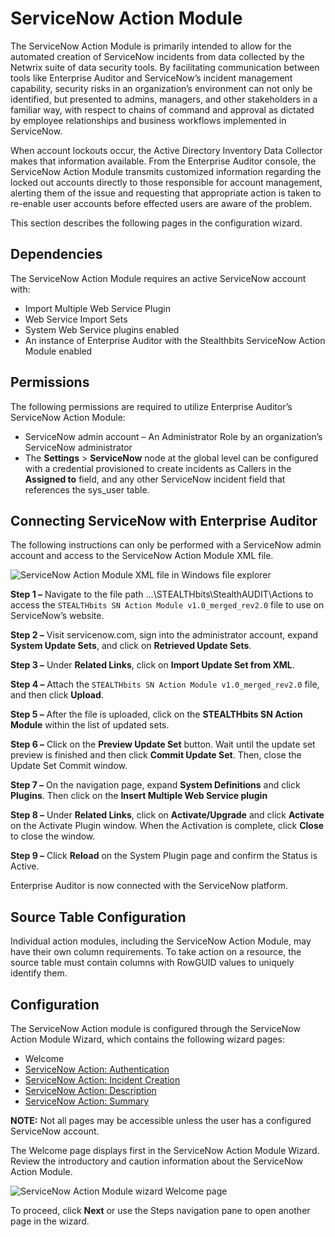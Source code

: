 # ServiceNow Action Module

The ServiceNow Action Module is primarily intended to allow for the automated creation of ServiceNow
incidents from data collected by the Netwrix suite of data security tools. By facilitating
communication between tools like Enterprise Auditor and ServiceNow’s incident management capability,
security risks in an organization’s environment can not only be identified, but presented to admins,
managers, and other stakeholders in a familiar way, with respect to chains of command and approval
as dictated by employee relationships and business workflows implemented in ServiceNow.

When account lockouts occur, the Active Directory Inventory Data Collector makes that information
available. From the Enterprise Auditor console, the ServiceNow Action Module transmits customized
information regarding the locked out accounts directly to those responsible for account management,
alerting them of the issue and requesting that appropriate action is taken to re-enable user
accounts before effected users are aware of the problem.

This section describes the following pages in the configuration wizard.

## Dependencies

The ServiceNow Action Module requires an active ServiceNow account with:

- Import Multiple Web Service Plugin
- Web Service Import Sets
- System Web Service plugins enabled
- An instance of Enterprise Auditor with the Stealthbits ServiceNow Action Module enabled

## Permissions

The following permissions are required to utilize Enterprise Auditor’s ServiceNow Action Module:

- ServiceNow admin account – An Administrator Role by an organization’s ServiceNow administrator
- The **Settings** > **ServiceNow** node at the global level can be configured with a credential
  provisioned to create incidents as Callers in the **Assigned to** field, and any other ServiceNow
  incident field that references the sys_user table.

## Connecting ServiceNow with Enterprise Auditor

The following instructions can only be performed with a ServiceNow admin account and access to the
ServiceNow Action Module XML file.

![ServiceNow Action Module XML file in Windows file explorer](/img/versioned_docs/accessanalyzer_11.6/accessanalyzer/admin/action/servicenow/actionmodulexmlfile.webp)

**Step 1 –** Navigate to the file path …\STEALTHbits\StealthAUDIT\Actions to access the
`STEALTHbits SN Action Module v1.0_merged_rev2.0` file to use on ServiceNow’s website.

**Step 2 –** Visit servicenow.com, sign into the administrator account, expand **System Update
Sets**, and click on **Retrieved Update Sets**.

**Step 3 –** Under **Related Links**, click on **Import Update Set from XML**.

**Step 4 –** Attach the `STEALTHbits SN Action Module v1.0_merged_rev2.0` file, and then click
**Upload**.

**Step 5 –** After the file is uploaded, click on the **STEALTHbits SN Action Module** within the
list of updated sets.

**Step 6 –** Click on the **Preview Update Set** button. Wait until the update set preview is
finished and then click **Commit Update Set**. Then, close the Update Set Commit window.

**Step 7 –** On the navigation page, expand **System Definitions** and click **Plugins**. Then click
on the **Insert Multiple Web Service plugin**

**Step 8 –** Under **Related Links**, click on **Activate/Upgrade** and click **Activate** on the
Activate Plugin window. When the Activation is complete, click **Close** to close the window.

**Step 9 –** Click **Reload** on the System Plugin page and confirm the Status is Active.

Enterprise Auditor is now connected with the ServiceNow platform.

## Source Table Configuration

Individual action modules, including the ServiceNow Action Module, may have their own column
requirements. To take action on a resource, the source table must contain columns with RowGUID
values to uniquely identify them.

## Configuration

The ServiceNow Action module is configured through the ServiceNow Action Module Wizard, which
contains the following wizard pages:

- Welcome
- [ServiceNow Action: Authentication](/docs/accessanalyzer/11.6/accessanalyzer/admin/action/servicenow/authentication.md)
- [ServiceNow Action: Incident Creation](/docs/accessanalyzer/11.6/accessanalyzer/admin/action/servicenow/incidentcreation.md)
- [ServiceNow Action: Description](/docs/accessanalyzer/11.6/accessanalyzer/admin/action/servicenow/description.md)
- [ServiceNow Action: Summary](/docs/accessanalyzer/11.6/accessanalyzer/admin/action/servicenow/summary.md)

**NOTE:** Not all pages may be accessible unless the user has a configured ServiceNow account.

The Welcome page displays first in the ServiceNow Action Module Wizard. Review the introductory and
caution information about the ServiceNow Action Module.

![ServiceNow Action Module wizard Welcome page](/img/versioned_docs/activitymonitor_7.1/activitymonitor/install/welcome.webp)

To proceed, click **Next** or use the Steps navigation pane to open another page in the wizard.
